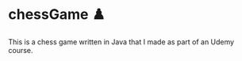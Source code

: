 # chessGame :chess_pawn:
This is a chess game written in Java that I made as part of an Udemy course.
